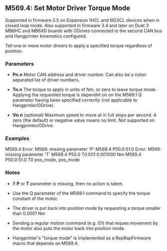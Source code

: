 ## M569.4: Set Motor Driver Torque Mode

Supported in firmware 3.5 on Expansion 1HCL and M23CL devices when in closed loop mode. Also supported in firmware 3.4 and later on Duet 3 MB6HC and MB6XD boards with ODrives connected to the second CAN bus and Hangprinter kinematics configured.

Tell one or more motor drivers to apply a specified torque regardless of position.

### Parameters

- **Pn.n** Motor CAN address and driver number. Can also be a colon separated list of driver numbers.

- **Tn.n** The torque to apply in units of Nm, or zero to leave torque mode. Applying the requested torque is dependnt on on the M569.1 Q parameter having been specified correctly (not applicable to Hangprnter/ODrive).

- **Vn.n** (optional) Maximum speed to move at in full steps per second. A zero (the default) or negative value means no limit. Not supported on Hangprinter/ODrive.

### Examples

M569.4 Error: M569: missing parameter 'P' M569.4 P50.0:51.0 Error: M569: missing parameter 'T' M569.4 P50.0 T0.001 0.001000 Nm M569.4 P50.0:51.0 T0 pos_mode, pos_mode

### Notes

- If **P** or **T** parameter is missing, then no action is taken.

- Use the Q parameter of the M569.1 command to specify the torque constant of the motor.

- The driver is put back into position mode by requesting a torque smaller than 0.0001 Nm

- Sending a regular motion command (e.g. G1) that reques movement by the motor also puts the motor back into position mode.

- Hangprinter's "torque mode" is implemented as a RepRapFirmware macro that depends on M569.4.

